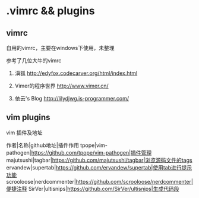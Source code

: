 .vimrc && plugins
======

vimrc
-----

自用的vimrc，主要在windows下使用，未整理

参考了几位大牛的vimrc

1. 滇狐 http://edyfox.codecarver.org/html/index.html

2. Vimer的程序世界 http://www.vimer.cn/

3. 依云's Blog http://lilydjwg.is-programmer.com/

vim plugins
------

vim 插件及地址

作者|名称|github地址|插件作用
tpope|vim-pathogen|https://github.com/tpope/vim-pathogen|插件管理
majutsushi|tagbar|https://github.com/majutsushi/tagbar|浏览源码文件的tags
ervandew|supertab|https://github.com/ervandew/supertab|使用tab进行提示功能
scrooloose|nerdcommenter|https://github.com/scrooloose/nerdcommenter|便捷注释
SirVer|ultisnips|https://github.com/SirVer/ultisnips|生成代码段
